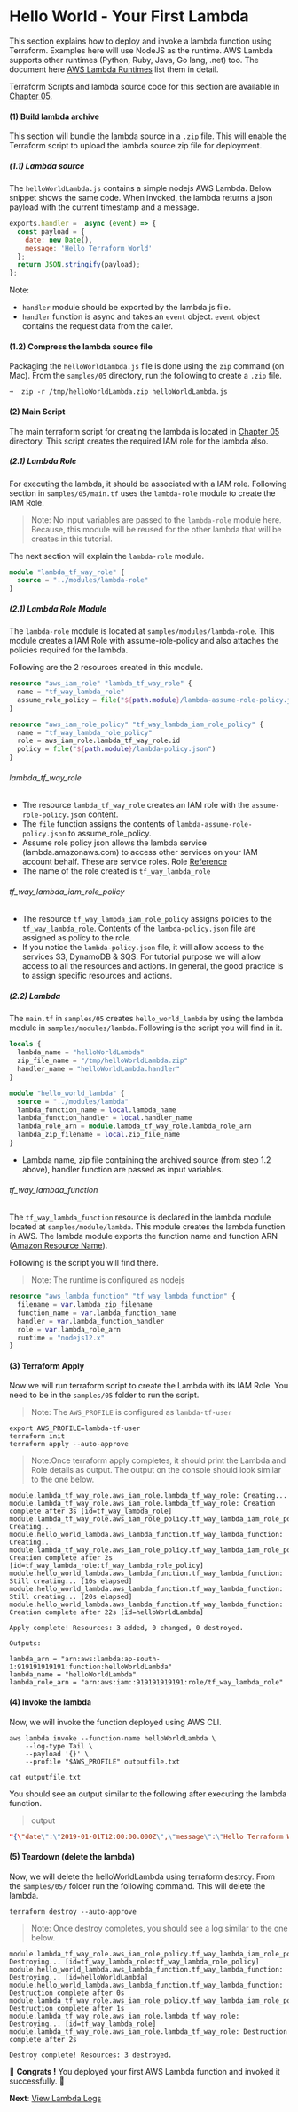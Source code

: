 # Hello World - Your First Lambda
This section explains how to deploy and invoke a lambda function using Terraform. Examples here will use 
NodeJS as the runtime. AWS Lambda supports other runtimes (Python, Ruby, Java, Go lang, .net) too. The document here
[AWS Lambda Runtimes](https://docs.aws.amazon.com/lambda/latest/dg/lambda-runtimes.html) list them in detail.

Terraform Scripts and lambda source code for this section are available in [Chapter 05](../samples/05).

#### (1) Build lambda archive
This section will bundle the lambda source in a `.zip` file. This will enable the Terraform script to upload the
lambda source zip file for deployment.

##### (1.1) Lambda source
The `helloWorldLambda.js` contains a simple nodejs AWS Lambda. Below snippet shows the same code. When invoked, 
the lambda returns a json payload with the current timestamp and a message.

```javascript
exports.handler =  async (event) => {
  const payload = {
    date: new Date(),
    message: 'Hello Terraform World'
  };
  return JSON.stringify(payload);
};
```

Note:
- `handler` module should be exported by the lambda js file.
- `handler` function is async and takes an `event` object.
  `event` object contains the request data from the caller.

#### (1.2) Compress the lambda source file
Packaging the `helloWorldLambda.js` file is done using the `zip` command (on Mac). From the `samples/05` directory, 
run the following to create a `.zip` file.

```
➜  zip -r /tmp/helloWorldLambda.zip helloWorldLambda.js
```

#### (2) Main Script
The main terraform script for creating the lambda is located in [Chapter 05](../samples/05) directory. This script 
creates the required IAM role for the lambda also.

##### (2.1) Lambda Role
For executing the lambda, it should be associated with a IAM role. Following section in `samples/05/main.tf` uses the 
`lambda-role` module to create the IAM Role.

> Note: No input variables are passed to the `lambda-role` module here. Because, this module will be reused for 
 the other lambda that will be creates in this tutorial.  

The next section will explain the `lambda-role` module.

```terraform
module "lambda_tf_way_role" {
  source = "../modules/lambda-role"
}
```

##### (2.1) Lambda Role Module
The `lambda-role` module is located at `samples/modules/lambda-role`. This module creates a IAM Role with 
assume-role-policy and also attaches the policies required for the lambda. 

Following are the 2 resources created in this module.

```terraform
resource "aws_iam_role" "lambda_tf_way_role" {
  name = "tf_way_lambda_role"
  assume_role_policy = file("${path.module}/lambda-assume-role-policy.json")
}

resource "aws_iam_role_policy" "tf_way_lambda_iam_role_policy" {
  name = "tf_way_lambda_role_policy"
  role = aws_iam_role.lambda_tf_way_role.id
  policy = file("${path.module}/lambda-policy.json")
}
```
###### lambda_tf_way_role
- The resource `lambda_tf_way_role` creates an IAM role with the `assume-role-policy.json` content.
- The `file` function assigns the contents of `lambda-assume-role-policy.json` to assume_role_policy.
- Assume role policy json allows the lambda service (lambda.amazonaws.com) to access other services on your 
  IAM account behalf. These are service roles. 
  Role [Reference](https://docs.aws.amazon.com/IAM/latest/UserGuide/id_roles_terms-and-concepts.html#iam-term-service-role)
- The name of the role created is `tf_way_lambda_role`

###### tf_way_lambda_iam_role_policy
- The resource `tf_way_lambda_iam_role_policy` assigns policies to the `tf_way_lambda_role`. Contents of the 
  `lambda-policy.json` file are assigned as policy to the role.
- If you notice the `lambda-policy.json` file, it will allow access to the services S3, DynamoDB & SQS. For tutorial purpose 
  we will allow access to all the resources and actions. In general, the good practice is to assign specific resources
  and actions.

##### (2.2) Lambda
The `main.tf` in `samples/05` creates `hello_world_lambda` by using the lambda module in `samples/modules/lambda`.
Following is the script you will find in it.

```terraform
locals {
  lambda_name = "helloWorldLambda"
  zip_file_name = "/tmp/helloWorldLambda.zip"
  handler_name = "helloWorldLambda.handler"
}

module "hello_world_lambda" {
  source = "../modules/lambda"
  lambda_function_name = local.lambda_name
  lambda_function_handler = local.handler_name
  lambda_role_arn = module.lambda_tf_way_role.lambda_role_arn
  lambda_zip_filename = local.zip_file_name
}
```
- Lambda name, zip file containing the archived source (from step 1.2 above), handler function are passed 
  as input variables.

###### tf_way_lambda_function
The `tf_way_lambda_function` resource is declared in the lambda module located at `samples/module/lambda`. This 
module creates the lambda function in AWS. The lambda module exports the function name and 
function ARN ([Amazon Resource Name](https://docs.aws.amazon.com/general/latest/gr/aws-arns-and-namespaces.html)). 

Following is the script you will find there.
> Note: The runtime is configured as nodejs 

```terraform
resource "aws_lambda_function" "tf_way_lambda_function" {
  filename = var.lambda_zip_filename
  function_name = var.lambda_function_name
  handler = var.lambda_function_handler
  role = var.lambda_role_arn
  runtime = "nodejs12.x"
}
```

#### (3) Terraform Apply
Now we will run terraform script to create the Lambda with its IAM Role. You need to be in the `samples/05` folder 
to run the script. 

> Note: The `AWS_PROFILE` is configured as `lambda-tf-user`  

```shell script
export AWS_PROFILE=lambda-tf-user
terraform init
terraform apply --auto-approve
```

> Note:Once terraform apply completes, it should print the Lambda and Role details as output.
The output on the console should look similar to the one below.

```
module.lambda_tf_way_role.aws_iam_role.lambda_tf_way_role: Creating...
module.lambda_tf_way_role.aws_iam_role.lambda_tf_way_role: Creation complete after 3s [id=tf_way_lambda_role]
module.lambda_tf_way_role.aws_iam_role_policy.tf_way_lambda_iam_role_policy: Creating...
module.hello_world_lambda.aws_lambda_function.tf_way_lambda_function: Creating...
module.lambda_tf_way_role.aws_iam_role_policy.tf_way_lambda_iam_role_policy: Creation complete after 2s [id=tf_way_lambda_role:tf_way_lambda_role_policy]
module.hello_world_lambda.aws_lambda_function.tf_way_lambda_function: Still creating... [10s elapsed]
module.hello_world_lambda.aws_lambda_function.tf_way_lambda_function: Still creating... [20s elapsed]
module.hello_world_lambda.aws_lambda_function.tf_way_lambda_function: Creation complete after 22s [id=helloWorldLambda]

Apply complete! Resources: 3 added, 0 changed, 0 destroyed.

Outputs:

lambda_arn = "arn:aws:lambda:ap-south-1:919191919191:function:helloWorldLambda"
lambda_name = "helloWorldLambda"
lambda_role_arn = "arn:aws:iam::919191919191:role/tf_way_lambda_role"
```

#### (4) Invoke the lambda
Now, we will invoke the function deployed using AWS CLI.

```shell
aws lambda invoke --function-name helloWorldLambda \
    --log-type Tail \
    --payload '{}' \
    --profile "$AWS_PROFILE" outputfile.txt

cat outputfile.txt
```

You should see an output similar to the following after executing the lambda function.

> output
```json
"{\"date\":\"2019-01-01T12:00:00.000Z\",\"message\":\"Hello Terraform World\"}"
```

#### (5) Teardown (delete the lambda)
Now, we will delete the helloWorldLambda using terraform destroy. From the `samples/05/` folder run the 
following command. This will delete the lambda. 

```shell
terraform destroy --auto-approve
```
> Note: Once destroy completes, you should see a log similar to the one below.
```
module.lambda_tf_way_role.aws_iam_role_policy.tf_way_lambda_iam_role_policy: Destroying... [id=tf_way_lambda_role:tf_way_lambda_role_policy]
module.hello_world_lambda.aws_lambda_function.tf_way_lambda_function: Destroying... [id=helloWorldLambda]
module.hello_world_lambda.aws_lambda_function.tf_way_lambda_function: Destruction complete after 0s
module.lambda_tf_way_role.aws_iam_role_policy.tf_way_lambda_iam_role_policy: Destruction complete after 1s
module.lambda_tf_way_role.aws_iam_role.lambda_tf_way_role: Destroying... [id=tf_way_lambda_role]
module.lambda_tf_way_role.aws_iam_role.lambda_tf_way_role: Destruction complete after 2s

Destroy complete! Resources: 3 destroyed.
```

🏁 **Congrats !** You deployed your first AWS Lambda function and invoked it successfully. 🏁

**Next**: [View Lambda Logs](06-packaging-lambda-with-dependencies.md)
